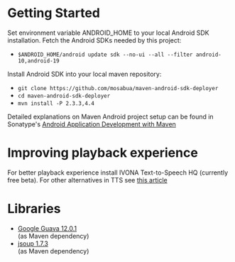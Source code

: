 Getting Started
===============

Set environment variable ANDROID_HOME to your local Android SDK installation.
Fetch the Android SDKs needed by this project:
- `$ANDROID_HOME/android update sdk --no-ui --all --filter android-10,android-19`

Install Android SDK into your local maven repository:
- `git clone https://github.com/mosabua/maven-android-sdk-deployer`
- `cd maven-android-sdk-deployer`
- `mvn install -P 2.3.3,4.4`

Detailed explanations on Maven Android project setup can be found in
Sonatype's [Android Application Development with Maven](http://books.sonatype.com/mvnref-book/reference/android-dev.html)

Improving playback experience 
=============================

For better playback experience install IVONA Text-to-Speech HQ (currently free beta).
For other alternatives in TTS see [this article](http://www.geoffsimons.com/2012/06/7-best-android-text-to-speech-engines.html)

Libraries
=========

  - [Google Guava 12.0.1](https://code.google.com/p/guava-libraries/wiki/Release12)  
      (as Maven dependency)
  - [jsoup 1.7.3](https://github.com/jhy/jsoup/tree/d599990c331989230a6e1d0e4fea9e577022cc9c)  
      (as Maven dependency)
